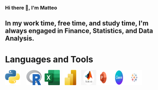 ### Hi there 👋, I'm Matteo

## In my work time, free time, and study time, I'm always engaged in Finance, Statistics, and Data Analysis.

# Languages and Tools
<!DOCTYPE html>
<html lang="en">
<head>
    <meta charset="UTF-8">
    <meta name="viewport" content="width=device-width, initial-scale=1.0">
</head>
<body>

<div style="display: flex;">
    <img src="./logos/py.png" alt="Image1" width="50" height="50" style="margin-right: 20px;">
    <img src="./logos/R.png" alt="Image2" width="50" height="50" style="margin-right: 10px;">
    <img src="./logos/excel.png" alt="Image3" width="50" height="50" style="margin-right: 10px;">
    <img src="./logos/powerbi.png" alt="Image4" width="50" height="50" style="margin-right: 10px;">
    <img src="./logos/matlab.png" alt="Image5" width="50" height="50">
    <img src="./logos/pp.png" alt="Image5" width="50" height="50">
    <img src="./logos/canvva.png" alt="Image5" width="50" height="50">
    <img src="./logos/tablleau.png" alt="Image5" width="50" height="50">
</div>

</body>
</html>
<!--
**feematteo/feematteo** is a ✨ _special_ ✨ repository because its `README.md` (this file) appears on your GitHub profile.

Here are some ideas to get you started:

- 🔭 I’m currently working on ...
- 🌱 I’m currently learning ...
- 👯 I’m looking to collaborate on ...
- 🤔 I’m looking for help with ...
- 💬 Ask me about ...
- 📫 How to reach me: ...
- 😄 Pronouns: ...
- ⚡ Fun fact: ...
-->
